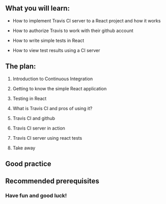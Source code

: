 ## What you will learn:

- How to implement Travis CI server to a React project and how it works
- How to authorize Travis to work with their github account

- How to write simple tests in React
- How to view test results using a CI server

## The plan:
1. Introduction to Continuous Integration

2. Getting to know the simple React application

3. Testing in React

4. What is Travis CI and pros of using it?

5. Travis CI and github

7. Travis CI server in action

7. Travis CI server using react tests 

8. Take away

## Good practice


## Recommended prerequisites


### Have fun and good luck!



